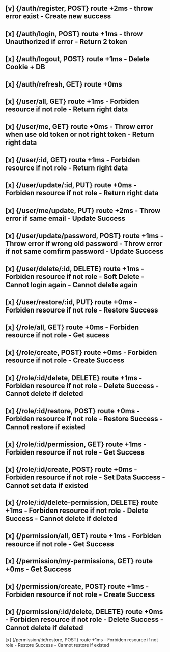 [v] {/auth/register, POST} route +2ms
 	- throw error exist
 	- Create new success
-----------------------------------------------------------
[x] {/auth/login, POST} route +1ms
 	- throw Unauthorized if error
 	- Return 2 token
-----------------------------------------------------------
[x] {/auth/logout, POST} route +1ms
 	- Delete Cookie + DB
-----------------------------------------------------------
[x] {/auth/refresh, GET} route +0ms
-----------------------------------------------------------
[x] {/user/all, GET} route +1ms
	- Forbiden resource if not role
	- Return right data	
-----------------------------------------------------------
[x] {/user/me, GET} route +0ms
	- Throw error when use old token or not right token
	- Return right data
-----------------------------------------------------------
[x] {/user/:id, GET} route +1ms
	- Forbiden resource if not role
	- Return right data
-----------------------------------------------------------
[x] {/user/update/:id, PUT} route +0ms
	- Forbiden resource if not role
	- Return right data
-----------------------------------------------------------
[x] {/user/me/update, PUT} route +2ms
	- Throw error if same email
	- Update Success
-----------------------------------------------------------
[x] {/user/update/password, POST} route +1ms
	- Throw error if wrong old password
	- Throw error if not same comfirm password
	- Update Success
-----------------------------------------------------------
[x] {/user/delete/:id, DELETE} route +1ms
	- Forbiden resource if not role
	- Soft Delete
	- Cannot login again
	- Cannot delete again
-----------------------------------------------------------
[x] {/user/restore/:id, PUT} route +0ms
	- Forbiden resource if not role
	- Restore Success
-----------------------------------------------------------
[x] {/role/all, GET} route +0ms
	- Forbiden resource if not role
	- Get sucess
-----------------------------------------------------------
[x] {/role/create, POST} route +0ms
	- Forbiden resource if not role
	- Create Success
-----------------------------------------------------------
[x] {/role/:id/delete, DELETE} route +1ms
	- Forbiden resource if not role
	- Delete Success
	- Cannot delete if deleted
-----------------------------------------------------------
[x] {/role/:id/restore, POST} route +0ms
	- Forbiden resource if not role
	- Restore Success
	- Cannot restore if existed
-----------------------------------------------------------
[x] {/role/:id/permission, GET} route +1ms
	- Forbiden resource if not role
	- Get Success
-----------------------------------------------------------
[x] {/role/:id/create, POST} route +0ms
	- Forbiden resource if not role
	- Set Data Success
	- Cannot set data if existed
-----------------------------------------------------------
[x] {/role/:id/delete-permission, DELETE} route +1ms
	- Forbiden resource if not role
	- Delete Success
	- Cannot delete if deleted
-----------------------------------------------------------
[x] {/permission/all, GET} route +1ms
	- Forbiden resource if not role
	- Get Success
-----------------------------------------------------------
[x] {/permission/my-permissions, GET} route +0ms
	- Get Success
-----------------------------------------------------------
[x] {/permission/create, POST} route +1ms
	- Forbiden resource if not role
	- Create Success
-----------------------------------------------------------
[x] {/permission/:id/delete, DELETE} route +0ms
	- Forbiden resource if not role
	- Delete Success
	- Cannot delete if deleted
-----------------------------------------------------------
[x] {/permission/:id/restore, POST} route +1ms
	- Forbiden resource if not role
	- Restore Success
	- Cannot restore if existed